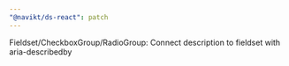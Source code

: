 ```yaml
---
"@navikt/ds-react": patch
---
```


Fieldset/CheckboxGroup/RadioGroup: Connect description to fieldset with aria-describedby
